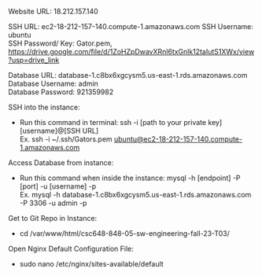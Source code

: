 Website URL: 18.212.157.140   

SSH URL: ec2-18-212-157-140.compute-1.amazonaws.com
SSH Username: ubuntu  
SSH Password/ Key: Gator.pem, https://drive.google.com/file/d/1ZoHZpDwavXRnl6txGnlk12taIutS1XWx/view?usp=drive_link

Database URL: database-1.c8bx6xgcysm5.us-east-1.rds.amazonaws.com  
Database Username: admin  
Database Password: 921359982

SSH into the instance:  
  - Run this command in terminal: ssh -i [path to your private key] [username]@[SSH URL]  
    Ex. ssh -i ~/.ssh/Gators.pem ubuntu@ec2-18-212-157-140.compute-1.amazonaws.com

Access Database from instance:  
 - Run this command when inside the instance: mysql -h [endpoint] -P [port] -u [username] -p  
   Ex. mysql -h database-1.c8bx6xgcysm5.us-east-1.rds.amazonaws.com -P 3306 -u admin -p

Get to Git Repo in Instance:
 - cd /var/www/html/csc648-848-05-sw-engineering-fall-23-T03/

Open Nginx Default Configuration File:
 - sudo nano /etc/nginx/sites-available/default


   
